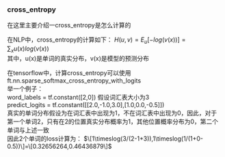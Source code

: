 ### cross_entropy
在这里主要介绍一cross_entropy是怎么计算的

在NLP中，cross_entropy的计算如下：
$H(u,v)=E_u[-log(v(x))]=\sum_{x}u(x)log(v(x))$  
其中，u(x)是单词的真实分布，v(x)是模型的预测分布

在tensorflow中，计算cross_entropy可以使用ft.nn.sparse_softmax_cross_entropy_with_logits  
举一个例子：  
word_labels = tf.constant([2,0]) 假设词汇表大小为3  
predict_logits = tf.constant([[2.0,-1.0,3.0],[1.0,0.0,-0.5]])  
真实的单词分布假设为在词汇表中出现为1，不在词汇表中出现为0，因此，对于第一个单词2，只有在2的位置真实分布概率为1，其他位置概率分布为0，第二个单词与上述一致  
因此2个单词的loss计算为：
$\[1\timeslog(3/(2-1+3)),1\timeslog(1/(1+0-0.5))\]=\[0.32656264,0.46436879\]$ 
